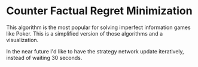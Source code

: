 # Counter Factual Regret Minimization 



This algorithm is the most popular for solving imperfect information games like Poker. 
This is a simplified version of those algorithms and a visualization. 

In the near future I'd like to have the strategy network update iteratively, instead of waiting 30 seconds.


